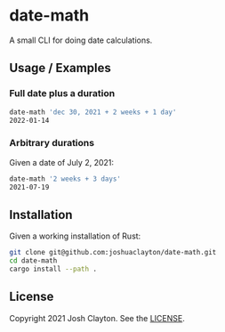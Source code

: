 # date-math

A small CLI for doing date calculations.

## Usage / Examples

### Full date plus a duration

```sh
date-math 'dec 30, 2021 + 2 weeks + 1 day'
2022-01-14
```

### Arbitrary durations

Given a date of July 2, 2021:

```sh
date-math '2 weeks + 3 days'
2021-07-19
```

## Installation

Given a working installation of Rust:

```sh
git clone git@github.com:joshuaclayton/date-math.git
cd date-math
cargo install --path .
```

## License

Copyright 2021 Josh Clayton. See the [LICENSE](LICENSE).
